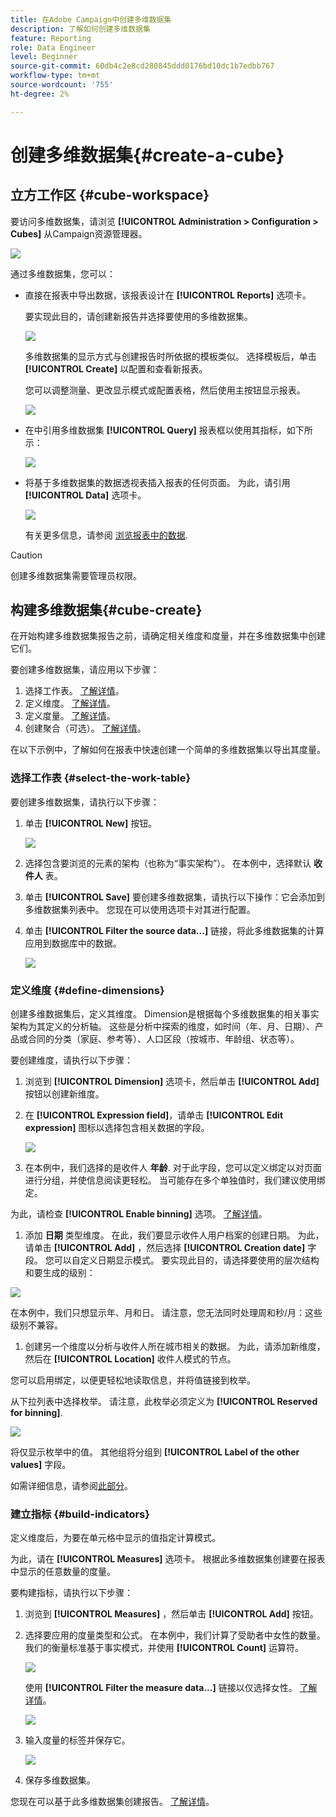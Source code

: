 ```yaml
---
title: 在Adobe Campaign中创建多维数据集
description: 了解如何创建多维数据集
feature: Reporting
role: Data Engineer
level: Beginner
source-git-commit: 60db4c2e8cd280845ddd0176bd10dc1b7edbb767
workflow-type: tm+mt
source-wordcount: '755'
ht-degree: 2%

---
```



# 创建多维数据集{#create-a-cube}

## 立方工作区 {#cube-workspace}

要访问多维数据集，请浏览 **[!UICONTROL Administration > Configuration > Cubes]** 从Campaign资源管理器。

![](assets/cube-node.png)

通过多维数据集，您可以：

* 直接在报表中导出数据，该报表设计在 **[!UICONTROL Reports]** 选项卡。

   要实现此目的，请创建新报告并选择要使用的多维数据集。

   ![](assets/create-new-cube.png)

   多维数据集的显示方式与创建报告时所依据的模板类似。 选择模板后，单击 **[!UICONTROL Create]** 以配置和查看新报表。

   您可以调整测量、更改显示模式或配置表格，然后使用主按钮显示报表。

   ![](assets/display-cube-table.png)

* 在中引用多维数据集 **[!UICONTROL Query]** 报表框以使用其指标，如下所示：

   ![](assets/cube-report-query.png)

* 将基于多维数据集的数据透视表插入报表的任何页面。 为此，请引用 **[!UICONTROL Data]** 选项卡。

   ![](assets/cube-in-a-report.png)

   有关更多信息，请参阅 [浏览报表中的数据](cube-tables.md#explore-the-data-in-a-report).


>[!CAUTION]
>
>创建多维数据集需要管理员权限。

## 构建多维数据集{#cube-create}

在开始构建多维数据集报告之前，请确定相关维度和度量，并在多维数据集中创建它们。

要创建多维数据集，请应用以下步骤：

1. 选择工作表。 [了解详情](#select-the-work-table)。
1. 定义维度。 [了解详情](#define-dimensions)。
1. 定义度量。 [了解详情](#build-indicators)。
1. 创建聚合（可选）。 [了解详情](cube-best-practices.md#calculate-and-use-aggregates)。

在以下示例中，了解如何在报表中快速创建一个简单的多维数据集以导出其度量。

### 选择工作表 {#select-the-work-table}

要创建多维数据集，请执行以下步骤：

1. 单击 **[!UICONTROL New]** 按钮。

   ![](assets/create-a-cube.png)

1. 选择包含要浏览的元素的架构（也称为“事实架构”）。 在本例中，选择默认 **收件人** 表。
1. 单击 **[!UICONTROL Save]** 要创建多维数据集，请执行以下操作：它会添加到多维数据集列表中。 您现在可以使用选项卡对其进行配置。

1. 单击 **[!UICONTROL Filter the source data...]** 链接，将此多维数据集的计算应用到数据库中的数据。

   ![](assets/cube-filter-source.png)

### 定义维度 {#define-dimensions}

创建多维数据集后，定义其维度。 Dimension是根据每个多维数据集的相关事实架构为其定义的分析轴。 这些是分析中探索的维度，如时间（年、月、日期）、产品或合同的分类（家庭、参考等）、人口区段（按城市、年龄组、状态等）。

要创建维度，请执行以下步骤：

1. 浏览到 **[!UICONTROL Dimension]** 选项卡，然后单击 **[!UICONTROL Add]** 按钮以创建新维度。
1. 在 **[!UICONTROL Expression field]**，请单击 **[!UICONTROL Edit expression]** 图标以选择包含相关数据的字段。

   ![](assets/cube-add-dimension.png)

1. 在本例中，我们选择的是收件人 **年龄**. 对于此字段，您可以定义绑定以对页面进行分组，并使信息阅读更轻松。 当可能存在多个单独值时，我们建议使用绑定。

为此，请检查 **[!UICONTROL Enable binning]** 选项。 [了解详情](cube-best-practices.md#data-binning)。

1. 添加 **日期** 类型维度。 在此，我们要显示收件人用户档案的创建日期。 为此，请单击 **[!UICONTROL Add]** ，然后选择 **[!UICONTROL Creation date]** 字段。
您可以自定义日期显示模式。 要实现此目的，请选择要使用的层次结构和要生成的级别：

![](assets/cube-date-dimension.png)

在本例中，我们只想显示年、月和日。 请注意，您无法同时处理周和秒/月：这些级别不兼容。

1. 创建另一个维度以分析与收件人所在城市相关的数据。 为此，请添加新维度，然后在 **[!UICONTROL Location]** 收件人模式的节点。

您可以启用绑定，以便更轻松地读取信息，并将值链接到枚举。

从下拉列表中选择枚举。 请注意，此枚举必须定义为 **[!UICONTROL Reserved for binning]**.

![](assets/cube-dimension-with-enum.png)

将仅显示枚举中的值。 其他组将分组到 **[!UICONTROL Label of the other values]** 字段。

如需详细信息，请参阅[此部分](cube-best-practices.md#dynamically-manage-bins)。

### 建立指标 {#build-indicators}

定义维度后，为要在单元格中显示的值指定计算模式。

为此，请在 **[!UICONTROL Measures]** 选项卡。 根据此多维数据集创建要在报表中显示的任意数量的度量。

要构建指标，请执行以下步骤：

1. 浏览到 **[!UICONTROL Measures]** ，然后单击 **[!UICONTROL Add]** 按钮。
1. 选择要应用的度量类型和公式。 在本例中，我们计算了受助者中女性的数量。 我们的衡量标准基于事实模式，并使用 **[!UICONTROL Count]** 运算符。

   ![](assets/cube-new-measure.png)

   使用 **[!UICONTROL Filter the measure data...]** 链接以仅选择女性。 [了解详情](cube-best-practices.md#define-measures)。

   ![](assets/cube-filter-measure-data.png)

1. 输入度量的标签并保存它。

   ![](assets/cube-save-measure.png)

1. 保存多维数据集。


您现在可以基于此多维数据集创建报告。 [了解详情](cube-tables.md)。